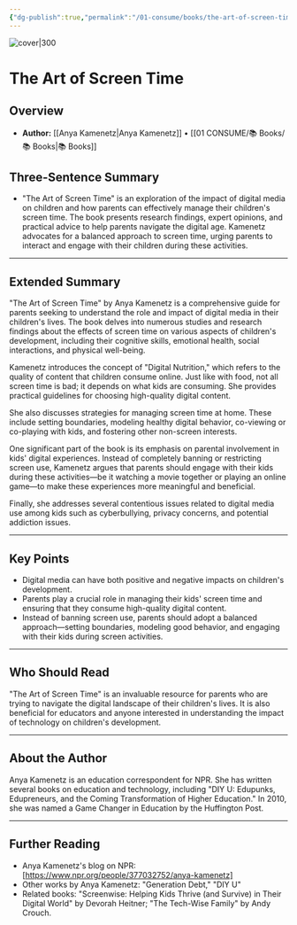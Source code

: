 ```yaml
---
{"dg-publish":true,"permalink":"/01-consume/books/the-art-of-screen-time/","title":"The Art of Screen Time","tags":["youth","parenting","screentime","technopanic","digital"]}
---
```


![cover|300](http://books.google.com/books/content?id=gZciDQAAQBAJ&printsec=frontcover&img=1&zoom=1&edge=curl&source=gbs_api)
# The Art of Screen Time

## Overview
- **Author:** [[Anya Kamenetz\|Anya Kamenetz]] • [[01 CONSUME/📚 Books/📚 Books\|📚 Books]]
## Three-Sentence Summary
- "The Art of Screen Time" is an exploration of the impact of digital media on children and how parents can effectively manage their children's screen time. The book presents research findings, expert opinions, and practical advice to help parents navigate the digital age. Kamenetz advocates for a balanced approach to screen time, urging parents to interact and engage with their children during these activities.

---

## Extended Summary
"The Art of Screen Time" by Anya Kamenetz is a comprehensive guide for parents seeking to understand the role and impact of digital media in their children's lives. The book delves into numerous studies and research findings about the effects of screen time on various aspects of children's development, including their cognitive skills, emotional health, social interactions, and physical well-being.

Kamenetz introduces the concept of "Digital Nutrition," which refers to the quality of content that children consume online. Just like with food, not all screen time is bad; it depends on what kids are consuming. She provides practical guidelines for choosing high-quality digital content.

She also discusses strategies for managing screen time at home. These include setting boundaries, modeling healthy digital behavior, co-viewing or co-playing with kids, and fostering other non-screen interests.

One significant part of the book is its emphasis on parental involvement in kids' digital experiences. Instead of completely banning or restricting screen use, Kamenetz argues that parents should engage with their kids during these activities—be it watching a movie together or playing an online game—to make these experiences more meaningful and beneficial.

Finally, she addresses several contentious issues related to digital media use among kids such as cyberbullying, privacy concerns, and potential addiction issues.

---

## Key Points
- Digital media can have both positive and negative impacts on children's development.
- Parents play a crucial role in managing their kids' screen time and ensuring that they consume high-quality digital content.
- Instead of banning screen use, parents should adopt a balanced approach—setting boundaries, modeling good behavior, and engaging with their kids during screen activities.

---

## Who Should Read
"The Art of Screen Time" is an invaluable resource for parents who are trying to navigate the digital landscape of their children's lives. It is also beneficial for educators and anyone interested in understanding the impact of technology on children's development.

---

## About the Author
Anya Kamenetz is an education correspondent for NPR. She has written several books on education and technology, including "DIY U: Edupunks, Edupreneurs, and the Coming Transformation of Higher Education." In 2010, she was named a Game Changer in Education by the Huffington Post.

---

## Further Reading
- Anya Kamenetz's blog on NPR: [https://www.npr.org/people/377032752/anya-kamenetz]
- Other works by Anya Kamenetz: "Generation Debt," "DIY U"
- Related books: "Screenwise: Helping Kids Thrive (and Survive) in Their Digital World" by Devorah Heitner; "The Tech-Wise Family" by Andy Crouch.
